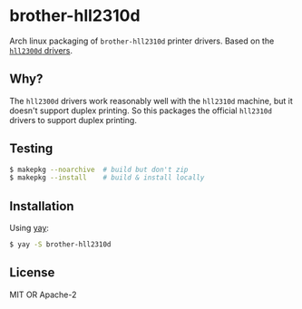 # brother-hll2310d
Arch linux packaging of `brother-hll2310d` printer drivers. Based on the
[`hll2300d` drivers](https://aur.archlinux.org/packages/brother-hll2300d/).

## Why?
The `hll2300d` drivers work reasonably well with the `hll2310d` machine, but it
doesn't support duplex printing. So this packages the official `hll2310d`
drivers to support duplex printing.

## Testing
```sh
$ makepkg --noarchive  # build but don't zip
$ makepkg --install    # build & install locally
```

## Installation
Using [yay](https://github.com/Jguer/yay):
```sh
$ yay -S brother-hll2310d
```

## License
MIT OR Apache-2
